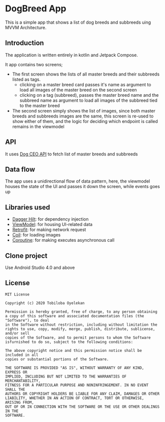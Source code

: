# DogBreed App

This is a simple app that shows a list of dog breeds and subbreeds uing MVVM Architecture.

## Introduction
The application is written entirely in kotlin and Jetpack Compose.

It app contains two screens;
* The first screen shows the lists of all master breeds and their subbreeds listed as tags. 
  * clicking on a master breed card passes it's name as argument to load all images of the master breed on the second screen
  * clicking on a tag (subbreed), passes the master breed name and the subbreed 
    name as argument to load all images of the subbreed tied to the master breed
* The second screen simply shows the list of images, since both master breeds and subbreeds images are the same, this screen is re-used to show either of them, and the logic for deciding which endpoint is called remains in the viewmodel

## API
It uses [Dog CEO API](https://dog.ceo/dog-api/documentation/) to fetch list of master breeds and subbreeds

## Data flow
The app uses a unidirectional flow of data pattern, here, the viewmodel houses the state of the UI and passes it down the screen, while events goes up

## Libraries used
* [Dagger Hilt](https://developer.android.com/training/dependency-injection/hilt-android): for dependency injection
* [ViewModel](https://developer.android.com/topic/libraries/architecture/viewmodel): for housing UI-related data
* [Retrofit](https://square.github.io/retrofit/): for making network request
* [Coil](https://coil-kt.github.io/coil/compose): for loading images
* [Coroutine](https://developer.android.com/kotlin/coroutines): for making executes asynchronous call

## Clone project
Use Android Studio 4.0 and above

## License
```
MIT License

Copyright (c) 2020 Tobiloba Oyelekan

Permission is hereby granted, free of charge, to any person obtaining a copy of this software and associated documentation files (the "Software"), to deal
in the Software without restriction, including without limitation the rights to use, copy, modify, merge, publish, distribute, sublicense, and/or sell
copies of the Software, and to permit persons to whom the Software isfurnished to do so, subject to the following conditions:

The above copyright notice and this permission notice shall be included in all
copies or substantial portions of the Software.

THE SOFTWARE IS PROVIDED "AS IS", WITHOUT WARRANTY OF ANY KIND, EXPRESS OR
IMPLIED, INCLUDING BUT NOT LIMITED TO THE WARRANTIES OF MERCHANTABILITY,
FITNESS FOR A PARTICULAR PURPOSE AND NONINFRINGEMENT. IN NO EVENT SHALL THE
AUTHORS OR COPYRIGHT HOLDERS BE LIABLE FOR ANY CLAIM, DAMAGES OR OTHER
LIABILITY, WHETHER IN AN ACTION OF CONTRACT, TORT OR OTHERWISE, ARISING FROM,
OUT OF OR IN CONNECTION WITH THE SOFTWARE OR THE USE OR OTHER DEALINGS IN THE
SOFTWARE.
```
